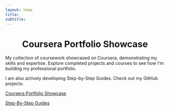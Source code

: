 ```yaml
---
layout: home
title:
subtitle:
---
```


<h1 style="text-align: Center;">Coursera Portfolio Showcase</h1>

My collection of coursework showcased on Coursera, demonstrating my skills and expertise. Explore completed projects and courses to see how I'm building my professional portfolio.

I am also actively developing Step-by-Step Guides. Check out my GitHub projects:

[Coursera Portfolio Showcase](https://briannokes.github.io/Coursera/)

[Step-By-Step Guides](https://briannokes.github.io/Step-by-Step-Guides/)
